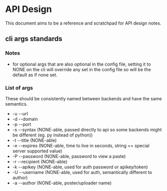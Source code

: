 

# API Design

This document aims to be a reference and scratchpad for API design notes.


## cli args standards

### Notes

- for optional args that are also optional in the config file, setting it to
  NONE on the cli will override any set in the config file so will be the
  default as if none set.

### List of args

These should be consistently named between backends and have the same semantics.

* -u --url
* -d --domain
* -p --port
* -s --syntax (NONE-able, passed directly to api so some backends might be
  different (eg. py instead of python))
* -t --title (NONE-able)
* -e --expires (NONE-able, time to live in seconds, string == special server supported value)
* -P --password (NONE-able, password to view a paste)
* -r --recipient (NONE-able)
* -k --apikey (NONE-able, used for auth password or apikey/token)
* -U --username (NONE-able, used for auth, semantically different to author)
* -a --author (NONE-able, poster/uploader name)
